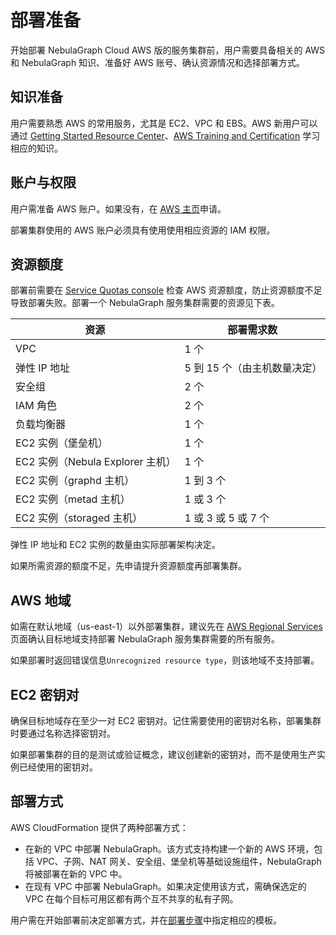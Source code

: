# 部署准备

开始部署 NebulaGraph Cloud AWS 版的服务集群前，用户需要具备相关的 AWS 和 NebulaGraph 知识、准备好 AWS 账号、确认资源情况和选择部署方式。

## 知识准备

用户需要熟悉 AWS 的常用服务，尤其是 EC2、VPC 和 EBS。AWS 新用户可以通过 [Getting Started Resource Center](https://aws.amazon.com/getting-started/)、[AWS Training and Certification](https://aws.amazon.com/training/) 学习相应的知识。

## 账户与权限

用户需准备 AWS 账户。如果没有，在 [AWS 主页]( https://aws.amazon.com)申请。

部署集群使用的 AWS 账户必须具有使用使用相应资源的 IAM 权限。

## 资源额度

部署前需要在 [Service Quotas console](https://us-east-1.console.aws.amazon.com/servicequotas/home/) 检查 AWS 资源额度，防止资源额度不足导致部署失败。部署一个 NebulaGraph 服务集群需要的资源见下表。

| 资源 | 部署需求数 |
| - | - |
| VPC | 1 个 |
| 弹性 IP 地址 | 5 到 15 个（由主机数量决定） |
| 安全组 | 2 个 |
| IAM 角色 | 2 个 |
| 负载均衡器 | 1 个 |
| EC2 实例（堡垒机） | 1 个 |
| EC2 实例（Nebula Explorer 主机） | 1 个 |
| EC2 实例（graphd 主机） | 1 到 3 个 |
| EC2 实例（metad 主机） | 1 或 3 个 |
| EC2 实例（storaged 主机） | 1 或 3 或 5 或 7 个 |

弹性 IP 地址和 EC2 实例的数量由实际部署架构决定。

如果所需资源的额度不足，先申请提升资源额度再部署集群。

## AWS 地域

如需在默认地域（us-east-1）以外部署集群，建议先在 [AWS Regional Services](https://aws.amazon.com/about-aws/global-infrastructure/regional-product-services/) 页面确认目标地域支持部署 NebulaGraph 服务集群需要的所有服务。

如果部署时返回错误信息`Unrecognized resource type`，则该地域不支持部署。

## EC2 密钥对

确保目标地域存在至少一对 EC2 密钥对。记住需要使用的密钥对名称，部署集群时要通过名称选择密钥对。

如果部署集群的目的是测试或验证概念，建议创建新的密钥对，而不是使用生产实例已经使用的密钥对。

## 部署方式

AWS CloudFormation 提供了两种部署方式：

- 在新的 VPC 中部署 NebulaGraph。该方式支持构建一个新的 AWS 环境，包括 VPC、子网、NAT 网关、安全组、堡垒机等基础设施组件，NebulaGraph 将被部署在新的 VPC 中。
- 在现有 VPC 中部署 NebulaGraph。如果决定使用该方式，需确保选定的 VPC 在每个目标可用区都有两个互不共享的私有子网。

用户需在开始部署前决定部署方式，并在[部署步骤](4.aws-deployment-steps.md)中指定相应的模板。
